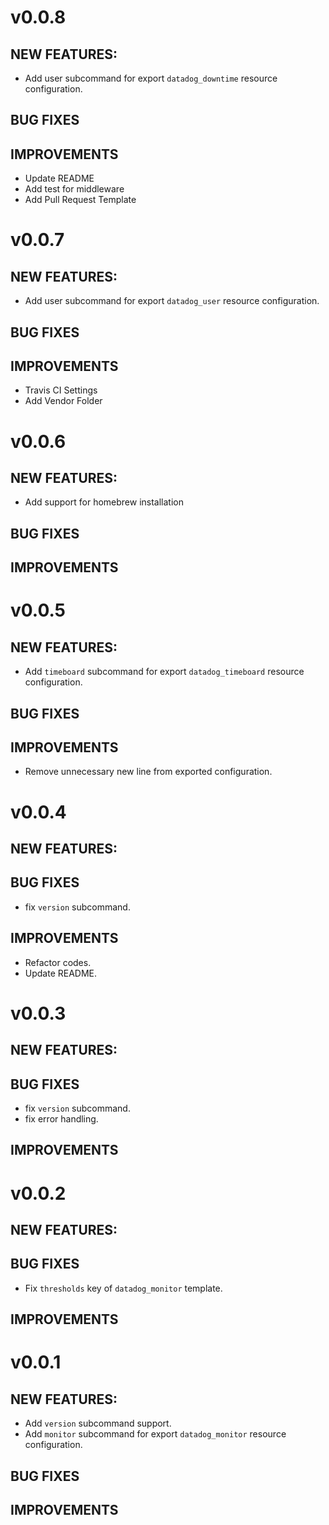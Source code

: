 <!--
# vx.x.x

## NEW FEATURES:
- xxxxx

## BUG FIXES
- xxxxx

## IMPROVEMENTS
- xxxxx

-->

# v0.0.8

## NEW FEATURES:
- Add user subcommand for export `datadog_downtime` resource configuration.

## BUG FIXES

## IMPROVEMENTS
- Update README
- Add test for middleware
- Add Pull Request Template

# v0.0.7

## NEW FEATURES:
- Add user subcommand for export `datadog_user` resource configuration.

## BUG FIXES

## IMPROVEMENTS
- Travis CI Settings
- Add Vendor Folder


# v0.0.6

## NEW FEATURES:
- Add support for homebrew installation

## BUG FIXES

## IMPROVEMENTS


# v0.0.5

## NEW FEATURES:
- Add `timeboard` subcommand for export `datadog_timeboard` resource configuration.

## BUG FIXES

## IMPROVEMENTS
- Remove unnecessary new line from exported configuration.


# v0.0.4
## NEW FEATURES:

## BUG FIXES
- fix `version` subcommand.

## IMPROVEMENTS
- Refactor codes.
- Update README.


# v0.0.3
## NEW FEATURES:

## BUG FIXES
- fix `version` subcommand.
- fix error handling.

## IMPROVEMENTS


# v0.0.2
## NEW FEATURES:

## BUG FIXES
- Fix `thresholds` key of `datadog_monitor` template.

## IMPROVEMENTS


# v0.0.1
## NEW FEATURES:
- Add `version` subcommand support.
- Add `monitor` subcommand for export `datadog_monitor` resource configuration.

## BUG FIXES

## IMPROVEMENTS
